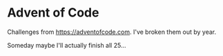 # Advent of Code

Challenges from https://adventofcode.com. I've broken them out by year.

Someday maybe I'll actually finish all 25...
